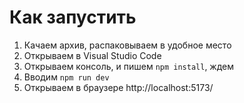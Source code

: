 # Как запустить

1. Качаем архив, распаковываем в удобное место
2. Открываем в Visual Studio Code
3. Открываем консоль, и пишем `npm install`, ждем
4. Вводим `npm run dev`
5. Открываем в браузере http://localhost:5173/

